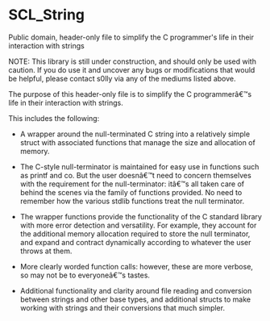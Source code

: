 # SCL_String
Public domain, header-only file to simplify the C programmer's life in their interaction with strings

NOTE: This library is still under construction, and should only be used with caution.
If you do use it and uncover any bugs or modifications that would be helpful, please contact s0lly via any of the
mediums listed above.

The purpose of this header-only file is to simplify the C programmerâ€™s life in their interaction with strings.

This includes the following:

- A wrapper around the null-terminated C string into a relatively simple struct with associated functions that manage
the size and allocation of memory.

- The C-style null-terminator is maintained for easy use in functions such as printf and co. 
But the user doesnâ€™t need to concern themselves with the requirement for the null-terminator:
itâ€™s all taken care of behind the scenes via the family of functions provided.
No need to remember how the various stdlib functions treat the null terminator.

 - The wrapper functions provide the functionality of the C standard library with more error detection and versatility.
For example, they account for the additional memory allocation required to store the null terminator,
and expand and contract dynamically according to whatever the user throws at them. 

 - More clearly worded function calls: however, these are more verbose, so may not be to everyoneâ€™s tastes.

 - Additional functionality and clarity around file reading and conversion between strings and other base types,
and additional structs to make working with strings and their conversions that much simpler.
